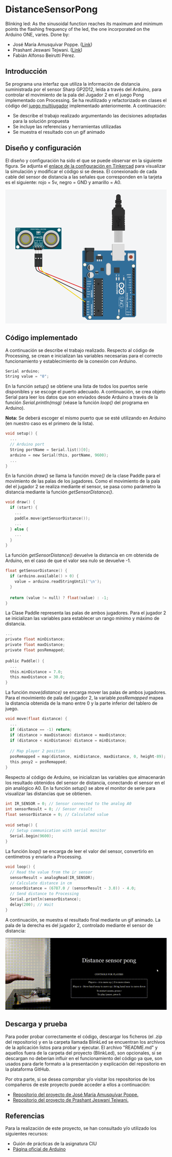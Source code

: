 # DistanceSensorPong
Blinking led: As the sinusoidal function reaches its maximum and minimum points the flashing frequency of the led, the one incorporated on the Arduino ONE, varies. Done by:
- José María Amusquívar Poppe. (<a href="https://github.com/JoseMAP-99">Link</a>) <br>
- Prashant Jeswani Tejwani. (<a href="https://github.com/Prashant-JT">Link</a>) <br>
- Fabián Alfonso Beirutti Pérez.

## Introducción
Se programa una interfaz que utiliza la información de distancia suministrada por el sensor Sharp GP2D12, leída a través del Arduino, para controlar el movimiento de la pala del Jugador 2 en el juego Pong implementado con Processing. Se ha reutilizado y refactorizado en clases el código del <a href="https://prashant-jt.github.io/My-Processing-Book/2021/02/09/pong.html">juego multijugador</a> implementado anteriormente. A continuación:
* Se describe el trabajo realizado argumentando las decisiones adoptadas para la solución propuesta
* Se incluye las referencias y herramientas utilizadas
* Se muestra el resultado con un gif animado

## Diseño y configuración 

El diseño y configuración ha sido el que se puede observar en la siguiente figura. Se adjunta el <a href="https://www.tinkercad.com/things/e77wAqxA3kJ">enlace de la configuración en Tinkercad</a> para visualizar la simulación y modificar el código si se desea. El conexionado de cada cable del sensor de distancia a las señales que corresponden en la tarjeta es el siguiente: rojo = 5v, negro = GND y amarillo = A0.

<p align="center"><img src="/images/sensor-pong-tinkercard.PNG" alt="Diseño, configuración y simulación del Arduino en Tinkercad"/>

## Código implementado

A continuación se describe el trabajo realizado. Respecto al código de Processing, se crean e inicializan las variables necesarias para el correcto funcionamiento y establecimiento de la conexión con Arduino.
```C
Serial arduino;
String value = "0";
```
En la función *setup()* se obtiene una lista de todos los puertos serie disponibles y se escoge el puerto adecuado. A continuación, se crea objeto Serial para leer los datos que son enviados desde Arduino a través de la función *Serial.println(msg)* (véase la función *loop()* del programa en Arduino).

**Nota:** Se deberá escoger el mismo puerto que se esté utilizando en Arduino (en nuestro caso es el primero de la lista).
```C
void setup() {
  ...
  // Arduino port
  String portName = Serial.list()[0];
  arduino = new Serial(this, portName, 9600);
  ...
}
```
En la función *draw()* se llama la función *move()* de la clase Paddle para el movimiento de las palas de los jugadores. Como el movimiento de la pala del el jugador 2 se realiza mediante el sensor, se pasa como parámetro la distancia mediante la función *getSensorDistance()*.
```C
void draw() {
  if (start) {
    ...
    paddle.move(getSensorDistance());
    ...
  } else {
    ...
  }
}
```    
La función *getSensorDistance()* devuelve la distancia en cm obtenida de Arduino, en el caso de que el valor sea nulo se devuelve -1.
```C      
float getSensorDistance() {
  if (arduino.available() > 0) {
    value = arduino.readStringUntil('\n');
  }

  return (value != null) ? float(value) : -1;
}    
```      
La Clase Paddle representa las palas de ambos jugadores. Para el jugador 2 se inicializan las variables para establecer un rango mínimo y máximo de distancia.
```C
...
private float minDistance;
private float maxDistance;
private float posRemapped;

public Paddle() {
  ...
  this.minDistance = 7.0;
  this.maxDistance = 30.0;
}
```
La función *move(distance)* se encarga mover las palas de ambos jugadores. Para el movimiento de pala del jugador 2, la variable *posRemapped* mapea la distancia obtenida de la mano entre 0 y la parte inferior del tablero de juego.
```C
void move(float distance) {
  ...
  if (distance == -1) return;    
  if (distance > maxDistance) distance = maxDistance;
  if (distance < minDistance) distance = minDistance;

  // Map player 2 position 
  posRemapped = map(distance, minDistance, maxDistance, 0, height-89);
  this.posy2 = posRemapped;
}
```
Respecto al código de Arduino, se inicializan las variables que almacenarán los resultado obtenidos del sensor de distancia, conectando el sensor en el pin analógico A0. En la función *setup()* se abre el monitor de serie para visualizar las distancias que se obtienen.
```C
int IR_SENSOR = 0; // Sensor connected to the analog A0
int sensorResult = 0; // Sensor result
float sensorDistance = 0; // Calculated value

void setup() {
  // Setup communication with serial monitor
  Serial.begin(9600);
}
```
La función *loop()* se encarga de leer el valor del sensor, convertirlo en centímetros y enviarlo a Processing.
```C
void loop() {
  // Read the value from the ir sensor
  sensorResult = analogRead(IR_SENSOR);
  // Calculate distance in cm
  sensorDistance = (6787.0 / (sensorResult - 3.0)) - 4.0;
  // Send distance to Processing
  Serial.println(sensorDistance);
  delay(200); // Wait
}
```
A continuación, se muestra el resultado final mediante un gif animado. La pala de la derecha es del jugador 2, controlado mediante el sensor de distancia:
<p align="center"><img src="/images/sensor-pong-demo.gif" alt="Prueba del código en vivo."/>

## Descarga y prueba
Para poder probar correctamente el código, descargar los ficheros (el .zip del repositorio) y en la carpeta llamada BlinkLed se encuentran los archivos de la aplicación listos para probar y ejecutar. El archivo "README.md" y aquellos fuera de la carpeta del proyecto (BlinkLed), son opcionales, si se descargan no deberían influir en el funcionamiento del código ya que, son usados para darle formato a la presentación y explicación del repositorio en la plataforma GitHub.

Por otra parte, si se desea comprobar y/o visitar los repositorios de los compañeros de este proyecto puede acceder a ellos a continuación:
- <a href="https://josemap-99.github.io/2021/05/16/sensor_pong.html">Repositorio del proyecto de José María Amusquívar Poppe.</a>
- <a href="https://prashant-jt.github.io/My-Processing-Book/2021/05/09/sensor-pong.html">Repositorio del proyecto de Prashant Jeswani Tejwani.</a>

## Referencias
Para la realización de este proyecto, se han consultado y/o utilizado los siguientes recursos:
* Guión de prácticas de la asignatura CIU
* <a href="https://www.arduino.cc/">Página oficial de Arduino</a>
